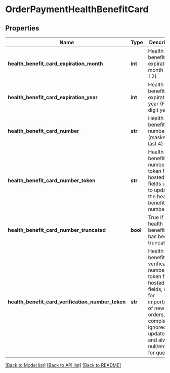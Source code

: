 # OrderPaymentHealthBenefitCard

## Properties
Name | Type | Description | Notes
------------ | ------------- | ------------- | -------------
**health_benefit_card_expiration_month** | **int** | Health benefit card expiration month (1-12) | [optional] 
**health_benefit_card_expiration_year** | **int** | Health benefit card expiration year (Four digit year) | [optional] 
**health_benefit_card_number** | **str** | Health benefit card number (masked to last 4) | [optional] 
**health_benefit_card_number_token** | **str** | Health benefit card number token from hosted fields used to update the health benefit card number | [optional] 
**health_benefit_card_number_truncated** | **bool** | True if the health benefit card has been truncated | [optional] 
**health_benefit_card_verification_number_token** | **str** | Health benefit card verification number token from hosted fields, only for import/insert of new orders, completely ignored for updates, and always null/empty for queries | [optional] 

[[Back to Model list]](../README.md#documentation-for-models) [[Back to API list]](../README.md#documentation-for-api-endpoints) [[Back to README]](../README.md)


